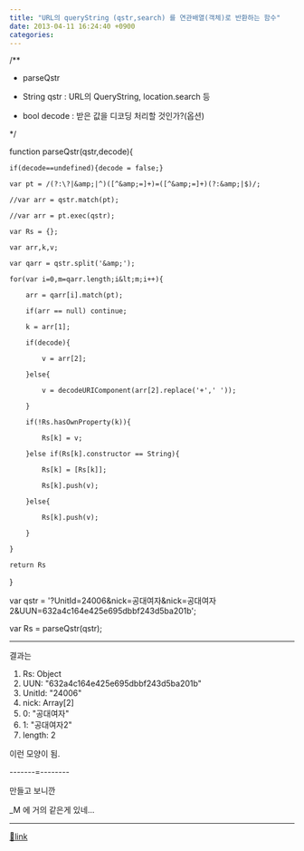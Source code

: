 ```yaml
---
title: "URL의 queryString (qstr,search) 를 연관배열(객체)로 반환하는 함수"
date: 2013-04-11 16:24:40 +0900
categories: 
---
```

  

/**

* parseQstr

* String qstr : URL의 QueryString, location.search 등

* bool decode : 받은 값을 디코딩 처리할 것인가?(옵션)

*/

function parseQstr(qstr,decode){

	if(decode==undefined){decode = false;}

	var pt = /(?:\?|&amp;|^)([^&amp;=]+)=([^&amp;=]+)(?:&amp;|$)/;

	//var arr = qstr.match(pt);

	//var arr = pt.exec(qstr);

	var Rs = {};

	var arr,k,v;

	var qarr = qstr.split('&amp;');

	for(var i=0,m=qarr.length;i&lt;m;i++){

		arr = qarr[i].match(pt);

		if(arr == null) continue;

		k = arr[1];

		if(decode){

			v = arr[2];

		}else{

			v = decodeURIComponent(arr[2].replace('+',' '));

		}

		if(!Rs.hasOwnProperty(k)){

			Rs[k] = v;

		}else if(Rs[k].constructor == String){

			Rs[k] = [Rs[k]];

			Rs[k].push(v);

		}else{

			Rs[k].push(v);

		}

	}

	return Rs

}





var qstr = '?UnitId=24006&amp;nick=공대여자&amp;nick=공대여자2&amp;UUN=632a4c164e425e695dbbf243d5ba201b';

var Rs = parseQstr(qstr);



- - - - - -



결과는

  
1. Rs: Object
1. UUN: "632a4c164e425e695dbbf243d5ba201b"
2. UnitId: "24006"
3. nick: Array[2]
1. 0: "공대여자"
2. 1: "공대여자2"
3. length: 2





이런 모양이 됨.

-------=--------

만들고 보니깐

_M 에 거의 같은게 있네...



  ***
[🔗link](http://www.mins01.com/mh/tech/read/821)